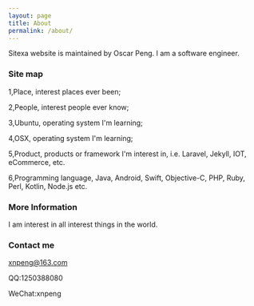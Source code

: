 ```yaml
---
layout: page
title: About
permalink: /about/
---
```


Sitexa website is maintained by Oscar Peng. I am a software engineer.

### Site map
1,Place, interest places ever been;

2,People, interest people ever know;

3,Ubuntu, operating system I'm learning;

4,OSX, operating system I'm learning;

5,Product, products or framework I'm interest in, i.e. Laravel, Jekyll, IOT, eCommerce, etc.

6,Programming language, Java, Android, Swift, Objective-C, PHP, Ruby, Perl, Kotlin, Node.js etc.


### More Information

I am interest in all interest things in the world.

### Contact me

[xnpeng@163.com](mailto:xnpeng@163.com)

QQ:1250388080

WeChat:xnpeng